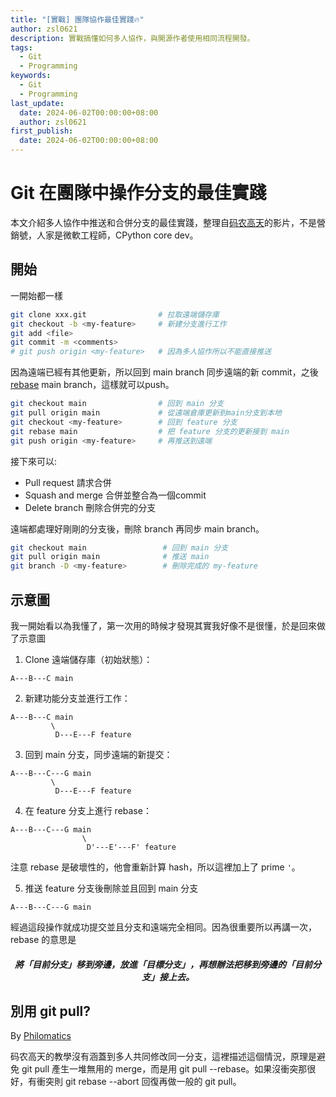 ```yaml
---
title: "[實戰] 團隊協作最佳實踐🔥"
author: zsl0621
description: 實戰搞懂如何多人協作，與開源作者使用相同流程開發。
tags:
  - Git
  - Programming
keywords:
  - Git
  - Programming
last_update:
  date: 2024-06-02T00:00:00+08:00
  author: zsl0621
first_publish:
  date: 2024-06-02T00:00:00+08:00
---
```


# Git 在團隊中操作分支的最佳實踐

本文介紹多人協作中推送和合併分支的最佳實踐，整理自[码农高天](https://www.youtube.com/watch?v=uj8hjLyEBmU)的影片，不是營銷號，人家是微軟工程師，CPython core dev。

## 開始
一開始都一樣
```sh
git clone xxx.git                # 拉取遠端儲存庫
git checkout -b <my-feature>     # 新建分支進行工作
git add <file>
git commit -m <comments>
# git push origin <my-feature>   # 因為多人協作所以不能直接推送
```

因為遠端已經有其他更新，所以回到 main branch 同步遠端的新 commit，之後 [rebase](/docs/git/basics#修改-git-rebase) main branch，這樣就可以push。


```sh
git checkout main                # 回到 main 分支
git pull origin main             # 從遠端倉庫更新到main分支到本地
git checkout <my-feature>        # 回到 feature 分支
git rebase main                  # 把 feature 分支的更新接到 main
git push origin <my-feature>     # 再推送到遠端
```

接下來可以:
- Pull request 請求合併
- Squash and merge 合併並整合為一個commit
- Delete branch 刪除合併完的分支

遠端都處理好剛剛的分支後，刪除 branch 再同步 main branch。
```sh
git checkout main                 # 回到 main 分支
git pull origin main              # 推送 main
git branch -D <my-feature>        # 刪除完成的 my-feature
```

## 示意圖
我一開始看以為我懂了，第一次用的時候才發現其實我好像不是很懂，於是回來做了示意圖

1. Clone 遠端儲存庫（初始狀態）：
```
A---B---C main
```

2. 新建功能分支並進行工作：
```
A---B---C main 
         \
          D---E---F feature
```

3. 回到 main 分支，同步遠端的新提交：
```
A---B---C---G main 
         \
          D---E---F feature
```

4. 在 feature 分支上進行 rebase：

```
A---B---C---G main 
                \
                 D'---E'---F' feature
```
注意 rebase 是破壞性的，他會重新計算 hash，所以這裡加上了 prime `'`。

5. 推送 feature 分支後刪除並且回到 main 分支
```
A---B---C---G main
```

經過這段操作就成功提交並且分支和遠端完全相同。因為很重要所以再講一次，rebase 的意思是

<center><h5>將「目前分支」移到旁邊，放進「目標分支」，再想辦法把移到旁邊的「目前分支」接上去。</h5></center>

## 別用 git pull?
By [Philomatics](https://www.youtube.com/watch?v=xN1-2p06Urc)

码农高天的教學沒有涵蓋到多人共同修改同一分支，這裡描述這個情況，原理是避免 git pull 產生一堆無用的 merge，而是用 git pull --rebase。如果沒衝突那很好，有衝突則 git rebase --abort 回復再做一般的 git pull。
